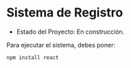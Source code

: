 <h1> Sistema de Registro</h1>

- Estado del Proyecto: En construcción.

Para ejecutar el sistema, debes poner: 

```npm install react```

